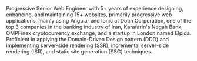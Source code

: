 Progressive Senior Web Engineer with 5+ years of experience designing, enhancing, and maintaining 15+ websites, primarily progressive web applications, mainly using Angular and Ionic at Dotin Corporation, one of the top 3 companies in the banking industry of Iran, Karafarin's Negah Bank, OMPFinex cryptocurrency exchange, and a startup in London named Elpida. Proficient in applying the Domain-Driven Design pattern (DDD) and implementing server-side rendering (SSR), incremental server-side rendering (ISR), and static site generation (SSG) techniques.
